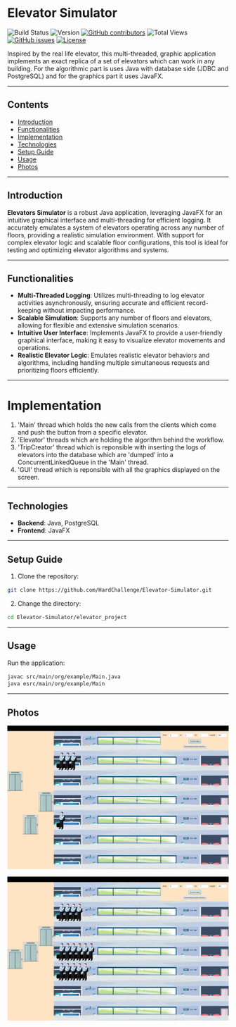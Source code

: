 # Elevator Simulator

![Build Status](https://img.shields.io/badge/status-working-brightgreen) 
![Version](https://img.shields.io/badge/version-v1.0-blue)
[![GitHub contributors](https://img.shields.io/github/contributors/HardChallenge/Elevator-Simulator)](https://github.com/HardChallenge/Elevator-Simulator/graphs/contributors)
![Total Views](https://views.whatilearened.today/views/github/HardChallenge/Elevator-Simulator.svg)
[![GitHub issues](https://img.shields.io/github/issues/HardChallenge/Elevator-Simulator)](https://github.com/HardChallenge/Elevator-Simulator/issues)
[![License](https://img.shields.io/badge/license-MIT-green)](https://github.com/HardChallenge/Elevator-Simulator/blob/main/LICENSE)

Inspired by the real life elevator, this multi-threaded, graphic application implements an exact replica of a set of elevators which can work in any building. For the algorithmic part is uses Java with database side (JDBC and PostgreSQL) and for the graphics part it uses JavaFX.

--- 

## Contents

- [Introduction](#introduction)
- [Functionalities](#functionalities)
- [Implementation](#implementation)
- [Technologies](#technologies)
- [Setup Guide](#setup-guide)
- [Usage](#usage)
- [Photos](#photos)

---

## Introduction


**Elevators Simulator** is a robust Java application, leveraging JavaFX for an intuitive graphical interface and multi-threading for efficient logging. It accurately emulates a system of elevators operating across any number of floors, providing a realistic simulation environment. With support for complex elevator logic and scalable floor configurations, this tool is ideal for testing and optimizing elevator algorithms and systems.


--- 

## Functionalities

- **Multi-Threaded Logging**: Utilizes multi-threading to log elevator activities asynchronously, ensuring accurate and efficient record-keeping without impacting performance.
- **Scalable Simulation**: Supports any number of floors and elevators, allowing for flexible and extensive simulation scenarios.
- **Intuitive User Interface**: Implements JavaFX to provide a user-friendly graphical interface, making it easy to visualize elevator movements and operations.
- **Realistic Elevator Logic**: Emulates realistic elevator behaviors and algorithms, including handling multiple simultaneous requests and prioritizing floors efficiently.

---

# Implementation
1. 'Main' thread which holds the new calls from the clients which come and push the button from a specific elevator.
2. 'Elevator' threads which are holding the algorithm behind the workflow.
3. 'TripCreator' thread which is reponsible with inserting the logs of elevators into the database which are 'dumped' into a ConcurrentLinkedQueue in the 'Main' thread.
4. 'GUI' thread which is reponsible with all the graphics displayed on the screen.

---

## Technologies

- **Backend**: Java, PostgreSQL
- **Frontend**: JavaFX

---

## Setup Guide

1. Clone the repository:

```bash
git clone https://github.com/HardChallenge/Elevator-Simulator.git
```

2. Change the directory:

```bash
cd Elevator-Simulator/elevator_project
```

---

## Usage

Run the application:

```bash
javac src/main/org/example/Main.java
java esrc/main/org/example/Main
```

---

## Photos

![Elevator Simulator1!](elevator_project/src/static/demo/Screenshot%202024-07-10%20at%2019.43.36.png)

![Elevator Simulator2!](elevator_project/src/static/demo/Screenshot%202024-07-10%20at%2019.44.19.png)



